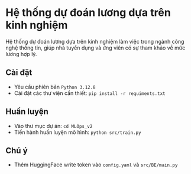 # Hệ thống dự đoán lương dựa trên kinh nghiệm
Hệ thống dự đoán lương dựa trên kinh nghiệm làm việc trong ngành công nghệ thống tin, giúp nhà tuyển dụng và ứng viên có sự tham khảo về mức lương hợp lý.
## Cài đặt
- Yêu cầu phiên bản `Python 3.12.8`
- Cài đặt các thư viện cần thiết:
`pip install -r requiments.txt`
## Huấn luyện
- Vào thư mục dự án:
`cd MLOps_v2`
- Tiến hành huấn luyện mô hình:
`python src/train.py`
## Chú ý
- Thêm HuggingFace write token vào `config.yaml` và `src/BE/main.py`
